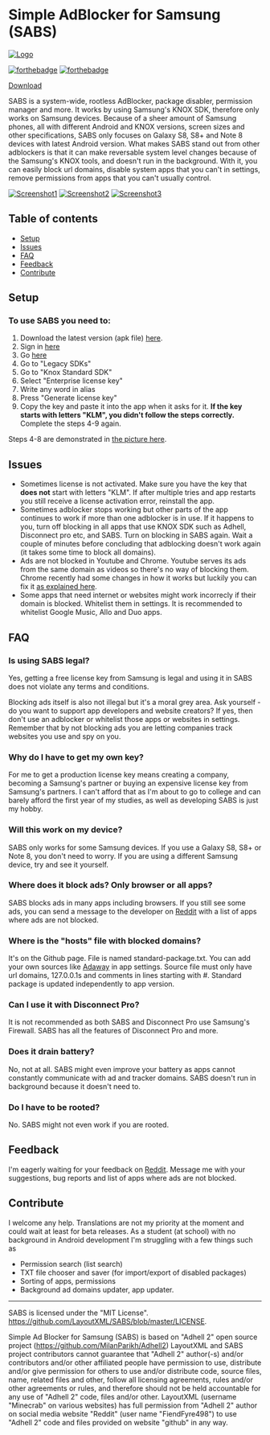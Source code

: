 # Simple AdBlocker for Samsung (SABS)
[![Logo](https://imgur.com/fNCaCMl.png "SABS")](https://github.com/LayoutXML/SABS/releases)

[![forthebadge](http://forthebadge.com/images/badges/gluten-free.svg)](http://forthebadge.com)
[![forthebadge](http://forthebadge.com/images/badges/powered-by-electricity.svg)](http://forthebadge.com)

[Download](https://github.com/LayoutXML/SABS/releases)

SABS is a system-wide, rootless AdBlocker, package disabler, permission manager and more. It works by using Samsung's KNOX SDK, therefore only works on Samsung devices. Because of a sheer amount of Samsung phones, all with different Android and KNOX versions, screen sizes and other specifications, SABS only focuses on Galaxy S8, S8+ and Note 8 devices with latest Android version. What makes SABS stand out from other adblockers is that it can make reversable system level changes because of the Samsung's KNOX tools, and doesn't run in the background. With it, you can easily block url domains, disable system apps that you can't in settings, remove permissions from apps that you can't usually control.

[![Screenshot1](https://imgur.com/OyYfMtZ.png)](https://github.com/LayoutXML/SABS/releases)
[![Screenshot2](https://imgur.com/EZPirSP.png)](https://github.com/LayoutXML/SABS/releases)
[![Screenshot3](https://i.imgur.com/4X3o9CR.png)](https://github.com/LayoutXML/SABS/releases)

## Table of contents
* [Setup](https://github.com/LayoutXML/SABS#setup)
* [Issues](https://github.com/LayoutXML/SABS#issues)
* [FAQ](https://github.com/LayoutXML/SABS#faq)
* [Feedback](https://github.com/LayoutXML/SABS#feedback)
* [Contribute](https://github.com/LayoutXML/SABS#contribute)

## Setup
### To use SABS you need to:
1. Download the latest version (apk file) [here](https://github.com/LayoutXML/SABS/releases).
2. Sign in [here](https://seap.samsung.com/enrollment)
3. Go [here](https://seap.samsung.com/license-keys/create#section-knox-standard-sdk)
4. Go to "Legacy SDKs"
5. Go to "Knox Standard SDK"
6. Select "Enterprise license key"
7. Write any word in alias
8. Press "Generate license key"
9. Copy the key and paste it into the app when it asks for it. **If the key starts with letters "KLM", you didn't follow the steps correctly.** Complete the steps 4-9 again.

Steps 4-8 are demonstrated in [the picture here](https://i.imgur.com/LTAdkpW.png).

## Issues
* Sometimes license is not activated. Make sure you have the key that **does not** start with letters "KLM". If after multiple tries and app restarts you still receive a license activation error, reinstall the app.
* Sometimes adblocker stops working but other parts of the app continues to work if more than one adblocker is in use. If it happens to you, turn off blocking in all apps that use KNOX SDK such as Adhell, Disconnect pro etc, and SABS. Turn on blocking in SABS again. Wait a couple of minutes before concluding that adblocking doesn't work again (it takes some time to block all domains).
* Ads are not blocked in Youtube and Chrome. Youtube serves its ads from the same domain as videos so there's no way of blocking them. Chrome recently had some changes in how it works but luckily you can fix it [as explained here](https://www.xda-developers.com/fix-dns-ad-blocker-chrome/).
* Some apps that need internet or websites might work incorrecly if their domain is blocked. Whitelist them in settings. It is recommended to whitelist Google Music, Allo and Duo apps.

## FAQ

### Is using SABS legal?
Yes, getting a free license key from Samsung is legal and using it in SABS does not violate any terms and conditions.

Blocking ads itself is also not illegal but it's a moral grey area. Ask yourself - do you want to support app developers and website creators? If yes, then don't use an adblocker or whitelist those apps or websites in settings. Remember that by not blocking ads you are letting companies track websites you use and spy on you.

### Why do I have to get my own key?
For me to get a production license key means creating a company, becoming a Samsung's partner or buying an expensive license key from Samsung's partners. I can't afford that as I'm about to go to college and can barely afford the first year of my studies, as well as developing SABS is just my hobby.

### Will this work on my device?
SABS only works for some Samsung devices. If you use a Galaxy S8, S8+ or Note 8, you don't need to worry. If you are using a different Samsung device, try and see it yourself.

### Where does it block ads? Only browser or all apps?
SABS blocks ads in many apps including browsers. If you still see some ads, you can send a message to the developer on [Reddit](reddit.com/u/LayoutXML) with a list of apps where ads are not blocked.

### Where is the "hosts" file with blocked domains?
It's on the Github page. File is named standard-package.txt. You can add your own sources like [Adaway](https://adaway.org/hosts.txt) in app settings. Source file must only have url domains, 127.0.0.1s and comments in lines starting with #. Standard package is updated independently to app version.

### Can I use it with Disconnect Pro?
It is not recommended as both SABS and Disconnect Pro use Samsung's Firewall. SABS has all the features of Disconnect Pro and more.

### Does it drain battery?
No, not at all. SABS might even improve your battery as apps cannot constantly communicate with ad and tracker domains. SABS doesn't run in background because it doesn't need to.

### Do I have to be rooted?
No. SABS might not even work if you are rooted.

## Feedback
I'm eagerly waiting for your feedback on [Reddit](reddit.com/u/LayoutXML). Message me with your suggestions, bug reports and list of apps where ads are not blocked.

## Contribute
I welcome any help. Translations are not my priority at the moment and could wait at least for beta releases.
As a student (at school) with no background in Android development I'm struggling with a few things such as
* Permission search (list search)
* TXT file chooser and saver (for import/export of disabled packages)
* Sorting of apps, permissions
* Background ad domains updater, app updater.




---

SABS is licensed under the "MIT License". https://github.com/LayoutXML/SABS/blob/master/LICENSE.

Simple Ad Blocker for Samsung (SABS) is based on "Adhell 2" open source project (https://github.com/MilanParikh/Adhell2)
LayoutXML and SABS project contributors cannot guarantee that "Adhell 2" author(-s) and/or contributors and/or other affiliated people have permission to use, distribute and/or give permission for others to use and/or distribute code, source files, name, related files and other, follow all licensing agreements, rules and/or other agreements or rules, and therefore should not be held accountable for any use of "Adhell 2" code, files and/or other. LayoutXML (username "Minecrab" on various websites) has full permission from "Adhell 2" author on social media website "Reddit" (user name "FiendFyre498") to use "Adhell 2" code and files provided on website "github" in any way. 
